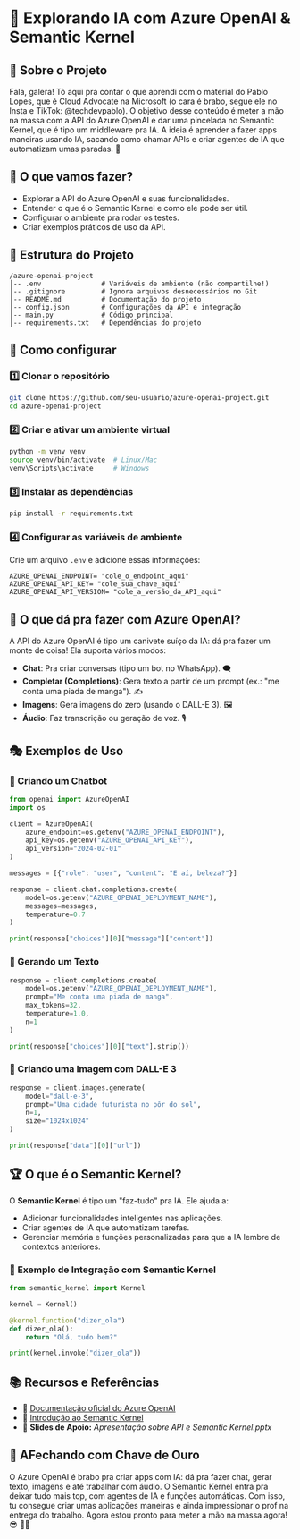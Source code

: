 # 🚀 Explorando IA com Azure OpenAI & Semantic Kernel

## 📌 Sobre o Projeto
Fala, galera! Tô aqui pra contar o que aprendi com o material do Pablo Lopes, que é Cloud Advocate na Microsoft (o cara é brabo, segue ele no Insta e TikTok: @techdevpablo). O objetivo desse conteúdo é meter a mão na massa com a API do Azure OpenAI e dar uma pincelada no Semantic Kernel, que é tipo um middleware pra IA. A ideia é aprender a fazer apps maneiras usando IA, sacando como chamar APIs e criar agentes de IA que automatizam umas paradas. 🧠

## 🎯 O que vamos fazer?
- Explorar a API do Azure OpenAI e suas funcionalidades.
- Entender o que é o Semantic Kernel e como ele pode ser útil.
- Configurar o ambiente pra rodar os testes.
- Criar exemplos práticos de uso da API.

## 📂 Estrutura do Projeto
```
/azure-openai-project
│-- .env               # Variáveis de ambiente (não compartilhe!)
│-- .gitignore         # Ignora arquivos desnecessários no Git
│-- README.md          # Documentação do projeto
│-- config.json        # Configurações da API e integração
│-- main.py            # Código principal
│-- requirements.txt   # Dependências do projeto
```

## 🔧 Como configurar
### 1️⃣ Clonar o repositório
```bash
git clone https://github.com/seu-usuario/azure-openai-project.git
cd azure-openai-project
```

### 2️⃣ Criar e ativar um ambiente virtual
```bash
python -m venv venv
source venv/bin/activate  # Linux/Mac
venv\Scripts\activate     # Windows
```

### 3️⃣ Instalar as dependências
```bash
pip install -r requirements.txt
```

### 4️⃣ Configurar as variáveis de ambiente
Crie um arquivo `.env` e adicione essas informações:
```plaintext
AZURE_OPENAI_ENDPOINT= "cole_o_endpoint_aqui"
AZURE_OPENAI_API_KEY= "cole_sua_chave_aqui"
AZURE_OPENAI_API_VERSION= "cole_a_versão_da_API_aqui"
```

## 🧠 O que dá pra fazer com Azure OpenAI?
A API do Azure OpenAI é tipo um canivete suíço da IA: dá pra fazer um monte de coisa! Ela suporta vários modos:
- **Chat**: Pra criar conversas (tipo um bot no WhatsApp). 🗨️
- **Completar (Completions)**: Gera texto a partir de um prompt (ex.: "me conta uma piada de manga"). ✍️
- **Imagens**: Gera imagens do zero (usando o DALL-E 3). 🖼️
- **Áudio**: Faz transcrição ou geração de voz. 🎙️

## 🎭 Exemplos de Uso
### 🔹 Criando um Chatbot
```python
from openai import AzureOpenAI
import os

client = AzureOpenAI(
    azure_endpoint=os.getenv("AZURE_OPENAI_ENDPOINT"),
    api_key=os.getenv("AZURE_OPENAI_API_KEY"),
    api_version="2024-02-01"
)

messages = [{"role": "user", "content": "E aí, beleza?"}]

response = client.chat.completions.create(
    model=os.getenv("AZURE_OPENAI_DEPLOYMENT_NAME"),
    messages=messages,
    temperature=0.7
)

print(response["choices"][0]["message"]["content"])
```

### 🔹 Gerando um Texto
```python
response = client.completions.create(
    model=os.getenv("AZURE_OPENAI_DEPLOYMENT_NAME"),
    prompt="Me conta uma piada de manga",
    max_tokens=32,
    temperature=1.0,
    n=1
)

print(response["choices"][0]["text"].strip())
```

### 🔹 Criando uma Imagem com DALL-E 3
```python
response = client.images.generate(
    model="dall-e-3",
    prompt="Uma cidade futurista no pôr do sol",
    n=1,
    size="1024x1024"
)

print(response["data"][0]["url"])
```

## 🏆 O que é o Semantic Kernel?
O **Semantic Kernel** é tipo um "faz-tudo" pra IA. Ele ajuda a:
- Adicionar funcionalidades inteligentes nas aplicações.
- Criar agentes de IA que automatizam tarefas.
- Gerenciar memória e funções personalizadas para que a IA lembre de contextos anteriores.

### 🔹 Exemplo de Integração com Semantic Kernel
```python
from semantic_kernel import Kernel

kernel = Kernel()

@kernel.function("dizer_ola")
def dizer_ola():
    return "Olá, tudo bem?"

print(kernel.invoke("dizer_ola"))
```

## 📚 Recursos e Referências
- 🔗 [Documentação oficial do Azure OpenAI](https://learn.microsoft.com/en-us/azure/ai-services/openai/reference)
- 🔗 [Introdução ao Semantic Kernel](https://learn.microsoft.com/en-us/semantic-kernel/overview)
- 📄 **Slides de Apoio:** *Apresentação sobre API e Semantic Kernel.pptx*

## 🚀 AFechando com Chave de Ouro
O Azure OpenAI é brabo pra criar apps com IA: dá pra fazer chat, gerar texto, imagens e até trabalhar com áudio. O Semantic Kernel entra pra deixar tudo mais top, com agentes de IA e funções automáticas. Com isso, tu consegue criar umas aplicações maneiras e ainda impressionar o prof na entrega do trabalho. Agora estou pronto para meter a mão na massa agora! 😎 🤖🔥

